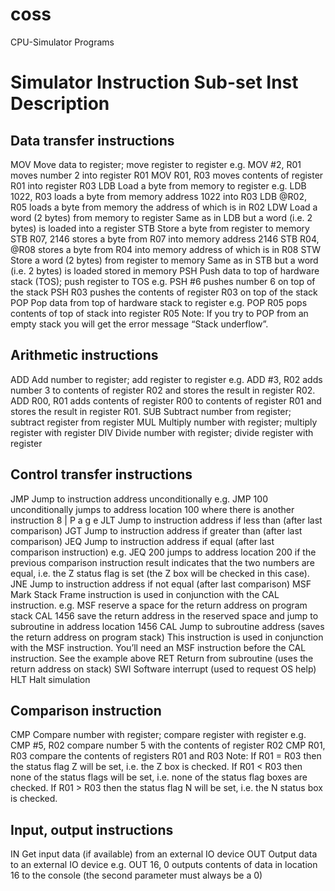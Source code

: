 # coss
CPU-Simulator Programs


Simulator Instruction Sub-set Inst Description 
===============================================

Data transfer instructions
--------------------------
MOV
	Move data to register; move register to register
	e.g.
	MOV #2, R01 moves number 2 into register R01
	MOV R01, R03 moves contents of register R01 into register R03
LDB
	Load a byte from memory to register
	e.g.
	LDB 1022, R03 loads a byte from memory address 1022 into R03
	LDB @R02, R05 loads a byte from memory the address of which is in R02
LDW
	Load a word (2 bytes) from memory to register
	Same as in LDB but a word (i.e. 2 bytes) is loaded into a register
STB
	Store a byte from register to memory
	STB R07, 2146 stores a byte from R07 into memory address 2146
	STB R04, @R08 stores a byte from R04 into memory address of which is in R08
STW
	Store a word (2 bytes) from register to memory
	Same as in STB but a word (i.e. 2 bytes) is loaded stored in memory
PSH
	Push data to top of hardware stack (TOS); push register to TOS
	e.g.
	PSH #6 pushes number 6 on top of the stack
	PSH R03 pushes the contents of register R03 on top of the stack
POP
	Pop data from top of hardware stack to register
	e.g.
	POP R05 pops contents of top of stack into register R05
	Note: If you try to POP from an empty stack you will get the error message “Stack underflow”.

Arithmetic instructions
-----------------------
ADD
	Add number to register; add register to register
	e.g.
	ADD #3, R02 adds number 3 to contents of register R02 and stores the result in register R02.
	ADD R00, R01 adds contents of register R00 to contents of register R01 and stores the result in register R01.
SUB
	Subtract number from register; subtract register from register
MUL
	Multiply number with register; multiply register with register
DIV
	Divide number with register; divide register with register 

Control transfer instructions
-----------------------------
JMP
	Jump to instruction address unconditionally
	e.g.
	JMP 100 unconditionally jumps to address location 100 where there is another instruction
	8 | P a g e
JLT
	Jump to instruction address if less than (after last comparison)
JGT
	Jump to instruction address if greater than (after last comparison)
JEQ
	Jump to instruction address if equal (after last comparison instruction)
	e.g.
	JEQ 200 jumps to address location 200 if the previous comparison instruction result indicates that the two numbers are equal, i.e. the Z status flag is set (the Z box will be checked in this case).
JNE
	Jump to instruction address if not equal (after last comparison)
MSF
	Mark Stack Frame instruction is used in conjunction with the CAL instruction.
	e.g.
	MSF reserve a space for the return address on program stack
	CAL 1456 save the return address in the reserved space and jump to subroutine in address location 1456
CAL
	Jump to subroutine address (saves the return address on program stack)
	This instruction is used in conjunction with the MSF instruction. You’ll need an MSF instruction before the CAL instruction. See the example above
RET
	Return from subroutine (uses the return address on stack)
SWI
	Software interrupt (used to request OS help)
HLT
	Halt simulation 

Comparison instruction
----------------------
CMP
	Compare number with register; compare register with register
	e.g.
	CMP #5, R02 compare number 5 with the contents of register R02
	CMP R01, R03 compare the contents of registers R01 and R03
	Note:
	If R01 = R03 then the status flag Z will be set, i.e. the Z box is checked.
	If R01 < R03 then none of the status flags will be set, i.e. none of the status flag boxes are checked.
	If R01 > R03 then the status flag N will be set, i.e. the N status box is checked. 

Input, output instructions
--------------------------
IN
	Get input data (if available) from an external IO device
OUT
	Output data to an external IO device
	e.g.
	OUT 16, 0 outputs contents of data in location 16 to the console (the second parameter must always be a 0)